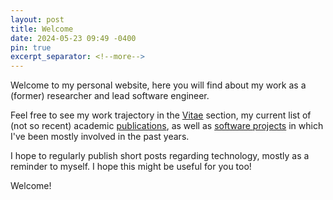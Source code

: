 ```yaml
---
layout: post
title: Welcome
date: 2024-05-23 09:49 -0400
pin: true
excerpt_separator: <!--more-->
---
```

Welcome to my personal website, here you will find about my work as a (former)
researcher and lead software engineer.

<!--more-->

Feel free to see my work trajectory in the [Vitae](/vitae) section, my current
list of (not so recent) academic [publications](/publications), as well as
[software projects](/projects) in which I've been mostly involved in the past
years.

I hope to regularly publish short posts regarding technology, mostly as a
reminder to myself. I hope this might be useful for you too!

Welcome!
